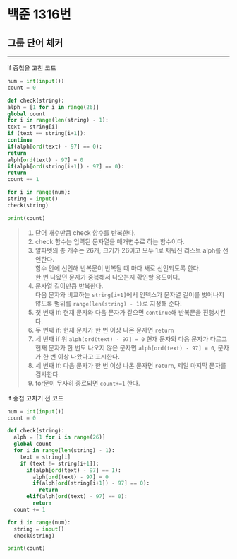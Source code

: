 # 백준 1316번

## 그룹 단어 체커

---

if 중첩을 고친 코드

```python
num = int(input())
count = 0

def check(string):
alph = [1 for i in range(26)]
global count
for i in range(len(string) - 1):
text = string[i]
if (text == string[i+1]):
continue
if(alph[ord(text) - 97] == 0):
return
alph[ord(text) - 97] = 0
if(alph[ord(string[i+1]) - 97] == 0):
return
count += 1

for i in range(num):
string = input()
check(string)

print(count)
```

> 1. 단어 개수만큼 check 함수를 반복한다.
> 2. check 함수는 입력된 문자열을 매개변수로 하는 함수이다.
> 3. 알파벳의 총 개수는 26개, 크기가 26이고 모두 1로 채워진 리스트 alph를 선언한다.  
>    함수 안에 선언해 반복문이 반복될 때 마다 새로 선언되도록 한다.  
>    한 번 나왔던 문자가 중복해서 나오는지 확인할 용도이다.
> 4. 문자열 길이만큼 반복한다.  
>    다음 문자와 비교하는 `string[i+1]`에서 인덱스가 문자열 길이를 벗어나지 않도록 범위를 `range(len(string) - 1)`로 지정해 준다.
> 5. 첫 번째 if: 현재 문자와 다음 문자가 같으면 `continue`해 반복문을 진행시킨다.
> 6. 두 번째 if: 현재 문자가 한 번 이상 나온 문자면 `return`
> 7. 세 번째 if 위 `alph[ord(text) - 97] = 0` 현재 문자와 다음 문자가 다르고 현재 문자가 한 번도 나오지 않은 문자면 `alph[ord(text) - 97] = 0`, 문자가 한 번 이상 나왔다고 표시한다.
> 8. 세 번째 if: 다음 문자가 한 번 이상 나온 문자면 `return`, 제일 마지막 문자를 검사한다.
> 9. for문이 무사히 종료되면 `count+=1` 한다.

if 중첩 고치기 전 코드

```python
num = int(input())
count = 0

def check(string):
  alph = [1 for i in range(26)]
  global count
  for i in range(len(string) - 1):
    text = string[i]
    if (text != string[i+1]):
      if(alph[ord(text) - 97] == 1):
        alph[ord(text) - 97] = 0
        if(alph[ord(string[i+1]) - 97] == 0):
          return
      elif(alph[ord(text) - 97] == 0):
        return
  count += 1

for i in range(num):
  string = input()
  check(string)

print(count)
```
